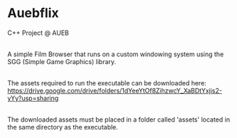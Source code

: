 # Auebflix
C++ Project @ AUEB <br/> <br/>

A simple Film Browser that runs on a custom windowing system using the SGG (Simple Game Graphics) library. <br/><br/>

The assets required to run the executable can be downloaded here: <br/>
https://drive.google.com/drive/folders/1dYeeYtOf8ZihzwcY_XaBDtYxjis2-yYy?usp=sharing <br/><br/>

The downloaded assets must be placed in a folder called 'assets' located in the same directory as the executable.
